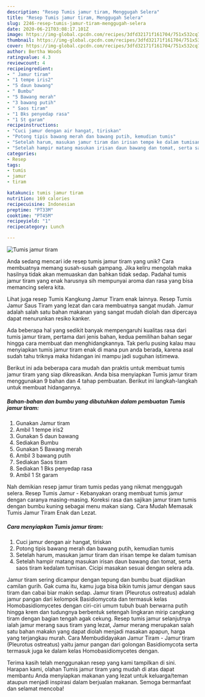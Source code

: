 ```yaml
---
description: "Resep Tumis jamur tiram, Menggugah Selera"
title: "Resep Tumis jamur tiram, Menggugah Selera"
slug: 2246-resep-tumis-jamur-tiram-menggugah-selera
date: 2020-06-21T03:08:17.101Z
image: https://img-global.cpcdn.com/recipes/3dfd32171f161704/751x532cq70/tumis-jamur-tiram-foto-resep-utama.jpg
thumbnail: https://img-global.cpcdn.com/recipes/3dfd32171f161704/751x532cq70/tumis-jamur-tiram-foto-resep-utama.jpg
cover: https://img-global.cpcdn.com/recipes/3dfd32171f161704/751x532cq70/tumis-jamur-tiram-foto-resep-utama.jpg
author: Bertha Woods
ratingvalue: 4.3
reviewcount: 4
recipeingredient:
- " Jamur tiram"
- "1 tempe iris2"
- "5 daun bawang"
- " Bumbu"
- "5 Bawang merah"
- "3 bawang putih"
- " Saos tiram"
- "1 Bks penyedap rasa"
- "1 St garam"
recipeinstructions:
- "Cuci jamur dengan air hangat, tiriskan"
- "Potong tipis bawang merah dan bawang putih, kemudian tumis"
- "Setelah harum, masukan jamur tiram dan irisan tempe ke dalam tumisan"
- "Setelah hampir matang masukan irisan daun bawang dan tomat, serta saos tiram kedalam tumisan. Cicipi masakan sesuai dengan selera ada."
categories:
- Resep
tags:
- tumis
- jamur
- tiram

katakunci: tumis jamur tiram 
nutrition: 169 calories
recipecuisine: Indonesian
preptime: "PT33M"
cooktime: "PT45M"
recipeyield: "1"
recipecategory: Lunch

---
```



![Tumis jamur tiram](https://img-global.cpcdn.com/recipes/3dfd32171f161704/751x532cq70/tumis-jamur-tiram-foto-resep-utama.jpg)

Anda sedang mencari ide resep tumis jamur tiram yang unik? Cara membuatnya memang susah-susah gampang. Jika keliru mengolah maka hasilnya tidak akan memuaskan dan bahkan tidak sedap. Padahal tumis jamur tiram yang enak harusnya sih mempunyai aroma dan rasa yang bisa memancing selera kita.

Lihat juga resep Tumis Kangkung Jamur Tiram enak lainnya. Resep Tumis Jamur Saus Tiram yang lezat dan cara membuatnya sangat mudah. Jamur adalah salah satu bahan makanan yang sangat mudah diolah dan dipercaya dapat menurunkan resiko kanker.

Ada beberapa hal yang sedikit banyak mempengaruhi kualitas rasa dari tumis jamur tiram, pertama dari jenis bahan, kedua pemilihan bahan segar hingga cara membuat dan menghidangkannya. Tak perlu pusing kalau mau menyiapkan tumis jamur tiram enak di mana pun anda berada, karena asal sudah tahu triknya maka hidangan ini mampu jadi suguhan istimewa.


Berikut ini ada beberapa cara mudah dan praktis untuk membuat tumis jamur tiram yang siap dikreasikan. Anda bisa menyiapkan Tumis jamur tiram menggunakan 9 bahan dan 4 tahap pembuatan. Berikut ini langkah-langkah untuk membuat hidangannya.

<!--inarticleads1-->

##### Bahan-bahan dan bumbu yang dibutuhkan dalam pembuatan Tumis jamur tiram:

1. Gunakan  Jamur tiram
1. Ambil 1 tempe iris2
1. Gunakan 5 daun bawang
1. Sediakan  Bumbu
1. Gunakan 5 Bawang merah
1. Ambil 3 bawang putih
1. Sediakan  Saos tiram
1. Sediakan 1 Bks penyedap rasa
1. Ambil 1 St garam


Nah demikian resep jamur tiram tumis pedas yang nikmat menggugah selera. Resep Tumis Jamur - Kebanyakan orang membuat tumis jamur dengan caranya masing-masing. Koreksi rasa dan sajikan jamur tiram tumis dengan bumbu kuning sebagai menu makan siang. Cara Mudah Memasak Tumis Jamur Tiram Enak dan Lezat. 

<!--inarticleads2-->

##### Cara menyiapkan Tumis jamur tiram:

1. Cuci jamur dengan air hangat, tiriskan
1. Potong tipis bawang merah dan bawang putih, kemudian tumis
1. Setelah harum, masukan jamur tiram dan irisan tempe ke dalam tumisan
1. Setelah hampir matang masukan irisan daun bawang dan tomat, serta saos tiram kedalam tumisan. Cicipi masakan sesuai dengan selera ada.


Jamur tiram sering dicampur dengan tepung dan bumbu buat dijadikan camilan gurih. Gak cuma itu, kamu juga bisa bikin tumis jamur dengan saus tiram dan cabai biar makin sedap. Jamur tiram (Pleurotus ostreatus) adalah jamur pangan dari kelompok Basidiomycota dan termasuk kelas Homobasidiomycetes dengan ciri-ciri umum tubuh buah berwarna putih hingga krem dan tudungnya berbentuk setengah lingkaran mirip cangkang tiram dengan bagian tengah agak cekung. Resep tumis jamur selanjutnya ialah jamur merang saus tiram yang lezat, Jamur merang merupakan salah satu bahan makakn yang dapat diolah menjadi masakan apapun, harga yang terjangkau murah. Cara Membudidayakan Jamur Tiram - Jamur tiram (Pleurotus ostreatus) yaitu jamur pangan dari golongan Basidiomycota serta termasuk juga ke dalam kelas Homobasidiomycetes dengan. 

Terima kasih telah menggunakan resep yang kami tampilkan di sini. Harapan kami, olahan Tumis jamur tiram yang mudah di atas dapat membantu Anda menyiapkan makanan yang lezat untuk keluarga/teman ataupun menjadi inspirasi dalam berjualan makanan. Semoga bermanfaat dan selamat mencoba!
